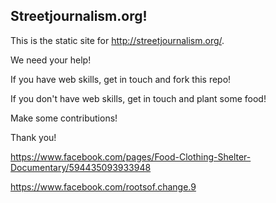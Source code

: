 Streetjournalism.org!
---------------------

This is the static site for http://streetjournalism.org/.

We need your help!

If you have web skills, get in touch and fork this repo!

If you don't have web skills, get in touch and plant some food!

Make some contributions!

Thank you!

https://www.facebook.com/pages/Food-Clothing-Shelter-Documentary/594435093933948

https://www.facebook.com/rootsof.change.9
